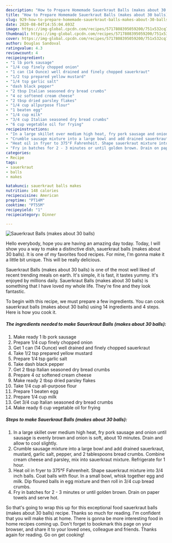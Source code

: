```yaml
---
description: "How to Prepare Homemade Sauerkraut Balls (makes about 30 balls)"
title: "How to Prepare Homemade Sauerkraut Balls (makes about 30 balls)"
slug: 929-how-to-prepare-homemade-sauerkraut-balls-makes-about-30-balls
date: 2020-08-04T14:55:04.693Z
image: https://img-global.cpcdn.com/recipes/5717808395059200/751x532cq70/sauerkraut-balls-makes-about-30-balls-recipe-main-photo.jpg
thumbnail: https://img-global.cpcdn.com/recipes/5717808395059200/751x532cq70/sauerkraut-balls-makes-about-30-balls-recipe-main-photo.jpg
cover: https://img-global.cpcdn.com/recipes/5717808395059200/751x532cq70/sauerkraut-balls-makes-about-30-balls-recipe-main-photo.jpg
author: Douglas Sandoval
ratingvalue: 4.3
reviewcount: 4
recipeingredient:
- "1 lb pork sausage"
- "1/4 cup finely chopped onion"
- "1 can (14 Ounce) well drained and finely chopped sauerkraut"
- "1/2 tsp prepared yellow mustard"
- "1/4 tsp garlic salt"
- "dash black pepper"
- "2 tbsp Italian seasoned dry bread crumbs"
- "4 oz softened cream cheese"
- "2 tbsp dried parsley flakes"
- "1/4 cup allpurpose flour"
- "1 beaten egg"
- "1/4 cup milk"
- "3/4 cup Italian seasoned dry bread crumbs"
- "6 cup vegetable oil for frying"
recipeinstructions:
- "In a large skillet over medium high heat, fry pork sausage and onion until sausage is evenly brown and onion is soft, about 10 minutes. Drain and allow to cool slightly."
- "Crumble sausage mixture into a large bowl and add drained sauerkraut, mustard, garlic salt, pepper, and 2 tablespoons bread crumbs. Combine cream cheese and parsley, mix into sauerkraut mixture. Refrigerate for 1 hour."
- "Heat oil in fryer to 375°F Fahrenheit. Shape sauerkraut mixture into 3/4 inch balls. Coat balls with flour. In a small bowl, whisk together egg and milk. Dip floured balls in egg mixture and then roll in 3/4 cup bread crumbs."
- "Fry in batches for 2 - 3 minutes or until golden brown. Drain on paper towels and serve hot."
categories:
- Recipe
tags:
- sauerkraut
- balls
- makes

katakunci: sauerkraut balls makes 
nutrition: 148 calories
recipecuisine: American
preptime: "PT14M"
cooktime: "PT55M"
recipeyield: "1"
recipecategory: Dinner

---
```



![Sauerkraut Balls (makes about 30 balls)](https://img-global.cpcdn.com/recipes/5717808395059200/751x532cq70/sauerkraut-balls-makes-about-30-balls-recipe-main-photo.jpg)

Hello everybody, hope you are having an amazing day today. Today, I will show you a way to make a distinctive dish, sauerkraut balls (makes about 30 balls). It is one of my favorites food recipes. For mine, I'm gonna make it a little bit unique. This will be really delicious.



Sauerkraut Balls (makes about 30 balls) is one of the most well liked of recent trending meals on earth. It's simple, it is fast, it tastes yummy. It's enjoyed by millions daily. Sauerkraut Balls (makes about 30 balls) is something that I have loved my whole life. They're fine and they look fantastic.


To begin with this recipe, we must prepare a few ingredients. You can cook sauerkraut balls (makes about 30 balls) using 14 ingredients and 4 steps. Here is how you cook it.

<!--inarticleads1-->

##### The ingredients needed to make Sauerkraut Balls (makes about 30 balls):

1. Make ready 1 lb pork sausage
1. Prepare 1/4 cup finely chopped onion
1. Get 1 can (14 Ounce) well drained and finely chopped sauerkraut
1. Take 1/2 tsp prepared yellow mustard
1. Prepare 1/4 tsp garlic salt
1. Take dash black pepper
1. Get 2 tbsp Italian seasoned dry bread crumbs
1. Prepare 4 oz softened cream cheese
1. Make ready 2 tbsp dried parsley flakes
1. Take 1/4 cup all-purpose flour
1. Prepare 1 beaten egg
1. Prepare 1/4 cup milk
1. Get 3/4 cup Italian seasoned dry bread crumbs
1. Make ready 6 cup vegetable oil for frying




<!--inarticleads2-->

##### Steps to make Sauerkraut Balls (makes about 30 balls):

1. In a large skillet over medium high heat, fry pork sausage and onion until sausage is evenly brown and onion is soft, about 10 minutes. Drain and allow to cool slightly.
1. Crumble sausage mixture into a large bowl and add drained sauerkraut, mustard, garlic salt, pepper, and 2 tablespoons bread crumbs. Combine cream cheese and parsley, mix into sauerkraut mixture. Refrigerate for 1 hour.
1. Heat oil in fryer to 375°F Fahrenheit. Shape sauerkraut mixture into 3/4 inch balls. Coat balls with flour. In a small bowl, whisk together egg and milk. Dip floured balls in egg mixture and then roll in 3/4 cup bread crumbs.
1. Fry in batches for 2 - 3 minutes or until golden brown. Drain on paper towels and serve hot.




So that's going to wrap this up for this exceptional food sauerkraut balls (makes about 30 balls) recipe. Thanks so much for reading. I'm confident that you will make this at home. There is gonna be more interesting food in home recipes coming up. Don't forget to bookmark this page on your browser, and share it to your loved ones, colleague and friends. Thanks again for reading. Go on get cooking!
